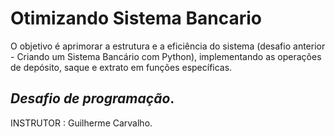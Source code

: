 # Otimizando Sistema Bancario
O objetivo é aprimorar a estrutura e a eficiência do sistema 
(desafio anterior - Criando um Sistema Bancário com Python), 
implementando as operações de depósito, saque e extrato em 
funções específicas.

## _Desafio de programação_.
INSTRUTOR : Guilherme Carvalho.

